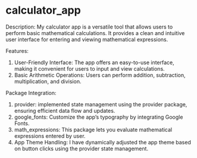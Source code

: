 # calculator_app

Description: My calculator app is a versatile tool that allows users to perform basic mathematical calculations. It provides a clean and intuitive user interface for entering and viewing mathematical expressions.

Features:
1. User-Friendly Interface: The app offers an easy-to-use interface, making it convenient for users to input and view calculations.
2. Basic Arithmetic Operations: Users can perform addition, subtraction, multiplication, and division.


Package Integration:
1. provider: implemented state management using the provider package, ensuring efficient data flow and updates.
2. google_fonts: Customize the app’s typography by integrating Google Fonts.
3. math_expressions: This package lets you evaluate mathematical expressions entered by user.
4. App Theme Handling: I have dynamically adjusted the app theme based on button clicks using the provider state management.
